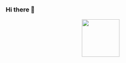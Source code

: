 ### Hi there 👋



<div id="header" align="center">
  <img src="https://tenor.com/ru/view/busy-cute-bear-working-laptop-gif-17802265.gif" width="100"/>
</div>



<!--
**TatyaG/TatyaG** is a ✨ _special_ ✨ repository because its `README.md` (this file) appears on your GitHub profile.

Here are some ideas to get you started:

- 🔭 I’m currently working on ...
- 🌱 I’m currently learning ...
- 👯 I’m looking to collaborate on ...
- 🤔 I’m looking for help with ...
- 💬 Ask me about ...
- 📫 How to reach me: ...
- 😄 Pronouns: ...
- ⚡ Fun fact: ...
-->
